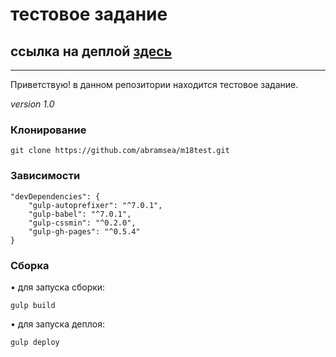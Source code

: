 # тестовое задание
## ссылка на деплой [здесь](https://abramsea.github.io/m18test/)

---

Приветствую! в данном репозитории находится тестовое задание.

_version 1.0_

### Клонирование

    git clone https://github.com/abramsea/m18test.git

### Зависимости

    "devDependencies": {
        "gulp-autoprefixer": "^7.0.1",
        "gulp-babel": "^7.0.1",
        "gulp-cssmin": "^0.2.0",
        "gulp-gh-pages": "^0.5.4"
    }

    
### Сборка

&bull; для запуска сборки:

    gulp build


&bull; для запуска деплоя:

    gulp deploy